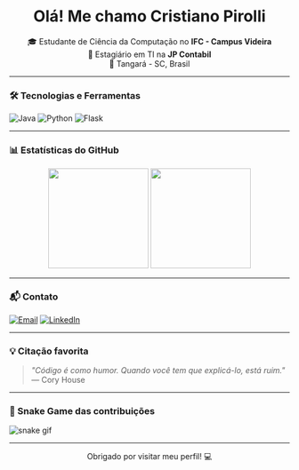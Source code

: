 <h1 align="center">Olá!  Me chamo Cristiano Pirolli</h1>

<p align="center">
🎓 Estudante de Ciência da Computação no <strong>IFC - Campus Videira</strong> <br>
💼 Estagiário em TI na <strong>JP Contabil</strong> <br>
📍 Tangará - SC, Brasil
</p>

---

### 🛠️ Tecnologias e Ferramentas

![Java](https://img.shields.io/badge/Java-ED8B00?style=for-the-badge&logo=java&logoColor=white)
![Python](https://img.shields.io/badge/Python-3776AB?style=for-the-badge&logo=python&logoColor=white)
![Flask](https://img.shields.io/badge/Flask-000000?style=for-the-badge&logo=flask&logoColor=white)

---

### 📊 Estatísticas do GitHub

<div align="center">
  <img height="180em" src="https://github-readme-stats.vercel.app/api?username=CristianoPirolli&show_icons=true&theme=tokyonight&count_private=true&hide=issues"/>
  <img height="180em" src="https://github-readme-stats.vercel.app/api/top-langs/?username=CristianoPirolli&layout=compact&langs_count=7&theme=tokyonight"/>
</div>

---

### 📬 Contato

[![Email](https://img.shields.io/badge/Email-c8c8c8?style=for-the-badge&logo=gmail&logoColor=EA4335)](mailto:cristianopirolli@hotmail.com)
[![LinkedIn](https://img.shields.io/badge/LinkedIn-0A66C2?style=for-the-badge&logo=linkedin&logoColor=white)](https://www.linkedin.com/in/CristianoPirolli)

---

### 💡 Citação favorita

> *"Código é como humor. Quando você tem que explicá-lo, está ruim."* — Cory House

---

### 🐍 Snake Game das contribuições

![snake gif](https://github.com/CristianoPirolli/CristianoPirolli/blob/output/github-contribution-grid-snake.svg)

---

<p align="center">
  Obrigado por visitar meu perfil! 💻
</p>

